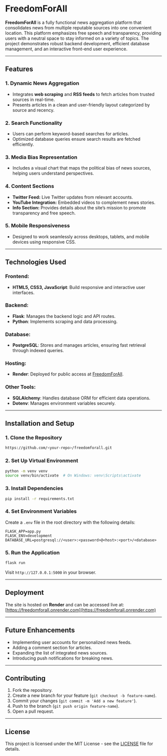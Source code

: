 # FreedomForAll

**FreedomForAll** is a fully functional news aggregation platform that consolidates news from multiple reputable sources into one convenient location. This platform emphasizes free speech and transparency, providing users with a neutral space to stay informed on a variety of topics. The project demonstrates robust backend development, efficient database management, and an interactive front-end user experience.

---

## Features

### 1. **Dynamic News Aggregation**
- Integrates **web scraping** and **RSS feeds** to fetch articles from trusted sources in real-time.
- Presents articles in a clean and user-friendly layout categorized by source and recency.

### 2. **Search Functionality**
- Users can perform keyword-based searches for articles.
- Optimized database queries ensure search results are fetched efficiently.

### 3. **Media Bias Representation**
- Includes a visual chart that maps the political bias of news sources, helping users understand perspectives.

### 4. **Content Sections**
- **Twitter Feed:** Live Twitter updates from relevant accounts.
- **YouTube Integration:** Embedded videos to complement news stories.
- **Info Section:** Provides details about the site’s mission to promote transparency and free speech.

### 5. **Mobile Responsiveness**
- Designed to work seamlessly across desktops, tablets, and mobile devices using responsive CSS.

---

## Technologies Used

### **Frontend:**
- **HTML5, CSS3, JavaScript**: Build responsive and interactive user interfaces.

### **Backend:**
- **Flask**: Manages the backend logic and API routes.
- **Python**: Implements scraping and data processing.

### **Database:**
- **PostgreSQL**: Stores and manages articles, ensuring fast retrieval through indexed queries.

### **Hosting:**
- **Render**: Deployed for public access at [FreedomForAll](https://freedomforall.onrender.com).

### **Other Tools:**
- **SQLAlchemy**: Handles database ORM for efficient data operations.
- **Dotenv**: Manages environment variables securely.

---

## Installation and Setup

### 1. **Clone the Repository**
```bash
https://github.com/<your-repo>/freedomforall.git
```

### 2. **Set Up Virtual Environment**
```bash
python -m venv venv
source venv/bin/activate  # On Windows: venv\Scripts\activate
```

### 3. **Install Dependencies**
```bash
pip install -r requirements.txt
```

### 4. **Set Environment Variables**
Create a `.env` file in the root directory with the following details:
```env
FLASK_APP=app.py
FLASK_ENV=development
DATABASE_URL=postgresql://<user>:<password>@<host>:<port>/<database>
```

### 5. **Run the Application**
```bash
flask run
```
Visit `http://127.0.0.1:5000` in your browser.

---

## Deployment
The site is hosted on **Render** and can be accessed live at:
[https://freedomforall.onrender.com](https://freedomforall.onrender.com)

---

## Future Enhancements
- Implementing user accounts for personalized news feeds.
- Adding a comment section for articles.
- Expanding the list of integrated news sources.
- Introducing push notifications for breaking news.

---

## Contributing
1. Fork the repository.
2. Create a new branch for your feature (`git checkout -b feature-name`).
3. Commit your changes (`git commit -m 'Add a new feature'`).
4. Push to the branch (`git push origin feature-name`).
5. Open a pull request.

---

## License
This project is licensed under the MIT License - see the [LICENSE](LICENSE) file for details.

